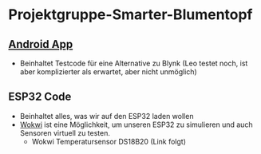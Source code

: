 # Projektgruppe-Smarter-Blumentopf

## [Android App](Projektgruppe-Smarter-Blumentopf/Android-App)
- Beinhaltet Testcode für eine Alternative zu Blynk (Leo testet noch, ist aber komplizierter als erwartet, aber nicht unmöglich)

## ESP32 Code
- Beinhaltet alles, was wir auf den ESP32 laden wollen
- [Wokwi](https://wokwi.com/projects/new/micropython-esp32) ist eine Möglichkeit, um unseren ESP32 zu simulieren und auch Sensoren virtuell zu testen.
  - Wokwi Temperatursensor DS18B20 (Link folgt)


